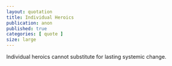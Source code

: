 ```yaml
---
layout: quotation
title: Individual Heroics
publication: anon
published: true
categories: [ quote ]
size: large
---
```


Individual heroics cannot substitute for lasting systemic change.
